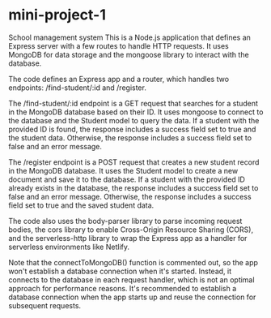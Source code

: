 # mini-project-1
School management system
This is a Node.js application that defines an Express server with a few routes to handle HTTP requests. It uses MongoDB for data storage and the mongoose library to interact with the database.

The code defines an Express app and a router, which handles two endpoints: /find-student/:id and /register.

The /find-student/:id endpoint is a GET request that searches for a student in the MongoDB database based on their ID. It uses mongoose to connect to the database and the Student model to query the data. If a student with the provided ID is found, the response includes a success field set to true and the student data. Otherwise, the response includes a success field set to false and an error message.

The /register endpoint is a POST request that creates a new student record in the MongoDB database. It uses the Student model to create a new document and save it to the database. If a student with the provided ID already exists in the database, the response includes a success field set to false and an error message. Otherwise, the response includes a success field set to true and the saved student data.

The code also uses the body-parser library to parse incoming request bodies, the cors library to enable Cross-Origin Resource Sharing (CORS), and the serverless-http library to wrap the Express app as a handler for serverless environments like Netlify.

Note that the connectToMongoDB() function is commented out, so the app won't establish a database connection when it's started. Instead, it connects to the database in each request handler, which is not an optimal approach for performance reasons. It's recommended to establish a database connection when the app starts up and reuse the connection for subsequent requests.



